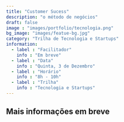 ```yaml
---
title: "Customer Sucess"
description: "o método de negócios"
draft: false
image : "images/portfolio/tecnologia.png"
bg_image: "images/featue-bg.jpg"
category: "Trilha de Tecnologia e Startups"
information:
  - label : "Facilitador"
    info : "Em breve"
  - label : "Data"
    info : "Quinta, 3 de Dezembro"
  - label : "Horário"
    info : "8h - 10h"
  - label : "Trilha"
    info : "Tecnologia e Startups"
---
```


## Mais informações em breve